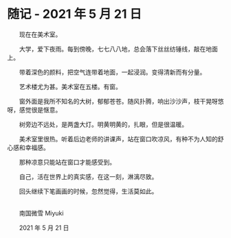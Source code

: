 # 随记 - 2021 年 5 月 21 日

　　现在在美术室。

　　大学，爱下夜雨。每到傍晚，七七八八地，总会落下丝丝纺锤线，敲在地面上。

　　带着深色的颜料，把空气连带着地面，一起浸润。变得清新而有分量。

　　艺术楼尤为甚。美术室在五楼。有窗。

　　窗外面是我所不知名的大树，郁郁苍苍。随风扑腾，响出沙沙声，枝干晃呀悠呀，感觉很是惬意。

　　树旁边不远处，是两盏大灯。明黄明黄的，扎眼，但是很温暖。

　　美术室里很热。听着后边老师的讲课声，站在窗口吹凉风，有种不为人知的舒心感和幸福感。

　　那种凉意只能站在窗口才能感受到。

　　自己，活在世界上的真实感，在这一刻，淋漓尽致。

　　回头继续下笔画画的时候，忽然觉得，生活莫如此。


<br>
　　南国微雪 Miyuki

　　2021 年 5 月 21 日

